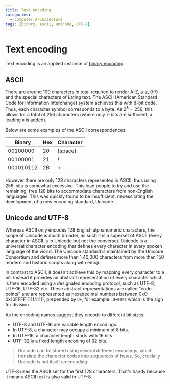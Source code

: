 ```yaml
---
title: Text encoding
categories:
  - Computer Architecture
tags: [binary, ascii, unicode, UTF-8]
---
```


# Text encoding

Text encoding is an applied instance of [binary encoding](/Hardware/Binary/Binary_encoding.md).

## ASCII

There are around 100 characters in total required to render A-Z, a-z, 0-9 and the special characters of Lating text. The ASCII (American Standard Code for Information Interchange) system achieves this with 8-bit code. Thus, each character symbol corresponds to a byte. As $2^8 = 256$, this allows for a total of 256 characters (where only 7-bits are sufficient, a leading `0` is added).

Below are some examples of the ASCII correspondences:

| Binary    | Hex | Character |
| --------- | --- | --------- |
| 00100000  | 20  | [space]   |
| 00100001  | 21  | !         |
| 001010112 | 2B  | +         |

However there are only 128 characters represented in ASCII, thus using 256-bits is somewhat excessive. This lead people to try and use the remaining, free 128 bits to accommodate characters from non-English languages. This was quickly found to be insufficient, necessitating the development of a new encoding standard, Unicode...

## Unicode and UTF-8

Whereas ASCII only encodes 128 English alphanumeric characters, the scope of Unicode is much broader, as such it is a superset of ASCII (every character in ASCII is in Unicode but not the converse). Unicode is a universal character encoding that defines every character in every spoken language of the world. The Unicode standard is maintained by the Unicode Consortium and defines more than 1,40,000 characters from more than 150 modern and historic scripts along with emoji.

In contrast to ASCII, it doesn't achieve this by mapping every character to a bit. Instead it provides an abstract representation of every character which is then encoded using a designated encoding protocol, such as UTF-8, UTF-16, UTF-32 etc. These abstract representations are called "code-points" and are represented as hexadecimal numbers between 0xO - 0x10FFFF (1114111), prepended by `U+`, for example ` U+00F7` which is the sign for division.

As the encoding names suggest they encode to different bit sizes:

- UTF-8 and UTF-16 are variable length encodings.
- In UTF-8, a character may occupy a minimum of 8 bits.
- In UTF-16, a character length starts with 16 bits.
- UTF-32 is a fixed length encoding of 32 bits.

> Unicode can be stored using several different encodings, which translate the character codes into sequences of bytes. So, crucially Unicode is not itself an encoding.

UTF-8 uses the ASCII set for the first 128 characters. That's handy because it means ASCII text is also valid in UTF-8.
